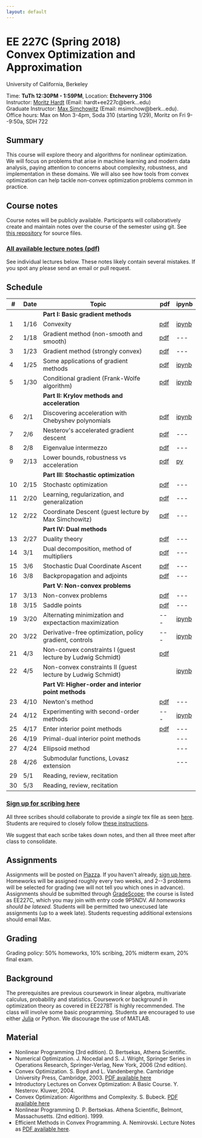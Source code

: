 ```yaml
---
layout: default
---
```


# EE 227C (Spring 2018)<br /> Convex Optimization and Approximation

University of California, Berkeley  

Time: **TuTh 12:30PM - 1:59PM**, Location: **Etcheverry 3106**  
Instructor: [Moritz Hardt](http://mrtz.org) (Email: hardt+ee227c@berk...edu)   
Graduate Instructor: [Max Simchowitz](https://people.eecs.berkeley.edu/~msimchow/index.html) (Email: msimchow@berk...edu).  
Office hours: Max on Mon 3-4pm, Soda 310 (starting 1/29), Moritz on Fri 9--9:50a, SDH 722 

## Summary

This course will explore theory and algorithms for nonlinear optimization. We
will focus on problems that arise in machine learning and modern data analysis,
paying attention to concerns about complexity, robustness, and implementation in
these domains. We will also see how tools from convex optimization can help
tackle non-convex optimization problems common in practice.


## Course notes

Course notes will be publicly available. Participants will
collaboratively create and maintain notes over the course of the semester
using git. See [this
repository](https://github.com/ee227c/ee227c.github.io/tree/master/notes) for
source files. 

### [All available lecture notes (pdf)](notes/ee227c-notes.pdf)

See individual lectures below. These notes likely contain several mistakes. If
you spot any please send an email or pull request.

## Schedule


| # | Date  | Topic  | pdf | ipynb  |
|-|-|-|-|-|
| | | **Part I: Basic gradient methods** | | |
| 1 | 1/16 | Convexity  | [pdf](notes/ee227c-lecture1.pdf) | [ipynb](http://nbviewer.jupyter.org/urls/ee227c.github.io/notes/lecture1.ipynb)
| 2 | 1/18 | Gradient method (non-smooth and smooth) | [pdf](notes/ee227c-lecture2.pdf)  | ---  |
| 3 | 1/23 | Gradient method (strongly convex) | [pdf](notes/ee227c-lecture3.pdf)  | --- |
| 4 | 1/25 | Some applications of gradient methods | [pdf](notes/ee227c-lecture4.pdf)  | [ipynb](code/lecture4.html)  |
| 5 | 1/30 | Conditional gradient (Frank-Wolfe algorithm) | [pdf](notes/ee227c-lecture5.pdf)  | [ipynb](code/lecture5.html)  |
| | | **Part II: Krylov methods and acceleration** | | |
| 6 | 2/1 |  Discovering acceleration with Chebyshev polynomials | [pdf](notes/ee227c-lecture6.pdf)  | [ipynb](code/lecture6.html)  |
| 7 | 2/6 | Nesterov's accelerated gradient descent  | [pdf](notes/ee227c-lecture7.pdf)  | ---  |
| 8 | 2/8 | Eigenvalue intermezzo | [pdf](notes/ee227c-lecture8.pdf)  | ---  |
| 9 | 2/13 | Lower bounds, robustness vs acceleration | [pdf](notes/ee227c-lecture9.pdf)  | [py](code/lecture9.py) |
| | | **Part III: Stochastic optimization** | | |
| 10 | 2/15 | Stochastc optimization | [pdf](notes/ee227c-lecture10.pdf)  | ---  |
| 11 | 2/20 | Learning, regularization, and generalization | [pdf](notes/ee227c-lecture11.pdf)   | ---  |
| 12 | 2/22 | Coordinate Descent (guest lecture by Max Simchowitz) | [pdf](notes/ee227c-lecture12.pdf)  | ---  |
| | | **Part IV: Dual methods** | | |
| 13 | 2/27 | Duality theory  | [pdf](notes/ee227c-lecture13.pdf) | --- |
| 14 | 3/1 | Dual decomposition, method of multipliers | [pdf](notes/ee227c-lecture14.pdf) | ---  |
| 15 | 3/6 | Stochastic Dual Coordinate Ascent | [pdf](notes/ee227c-lecture15.pdf)  | ---  |
| 16 | 3/8 | Backpropagation and adjoints | [pdf](notes/ee227c-lecture16.pdf) | --- |
| | | **Part V: Non-convex problems** | | |
| 17 | 3/13 | Non-convex problems | [pdf](notes/ee227c-lecture17.pdf)  | ---  |
| 18 | 3/15 | Saddle points | [pdf](notes/ee227c-lecture18.pdf)  | --- |
| 19 | 3/20 | Alternating minimization and expectaction maximization | ---  | [ipynb](code/lecture19.html) |
| 20 | 3/22 | Derivative-free optimization, policy gradient, controls | --- | [ipynb](code/lecture20.html) |
| 21 | 4/3  | Non-convex constraints I (guest lecture by Ludwig Schmidt) | [pdf](notes/ee227c-lecture21.pdf) | |
| 22 | 4/5  | Non-convex constraints II (guest lecture by Ludwig Schmidt) | | [ipynb](code/lecture22.html) |
| | | **Part VI: Higher-order and interior point methods** | | |
| 23 | 4/10 | Newton's method | [pdf](notes/ee227c-lecture23.pdf)  | --- |
| 24 | 4/12 | Experimenting with second-order methods | ---  | [ipynb](code/lecture24.html)  |
| 25 | 4/17 | Enter interior point methods | [pdf](notes/ee227c-lecture25.pdf) | ---  |
| 26 | 4/19 | Primal-dual interior point methods |   | --- |
| 27 | 4/24 | Ellipsoid method |   | --- |
| 28 | 4/26 | Submodular functions, Lovasz extension |   | --- |
| 29 | 5/1 | Reading, review, recitation |   |   |
| 30 | 5/3 | Reading, review, recitation |   |   |

### [Sign up for scribing here](https://docs.google.com/spreadsheets/d/1OSW_Yznt80k40Zmf6MVRvz3wT-An0XFbNkEEWNbEjNE/edit?usp=sharing)

All three scribes should collaborate to provide a *single* tex file as seen
[here](https://github.com/ee227c/ee227c.github.io/tree/master/notes).
Students are required to closely follow [these instructions](https://github.com/ee227c/ee227c.github.io/blob/master/notes/instructions.pdf). 

We suggest that each scribe takes down notes, and then all three meet after class to consolidate. 

## Assignments 

Assignments will be posted on
[Piazza](https://piazza.com/berkeley/spring2018/ee227c/home). If you haven't
already, [sign up here](https://piazza.com/berkeley/spring2018/ee227c).
Homeworks will be assigned roughly every two weeks, and 2--3 problems will be selected for grading (we will not tell you which ones in advance). Assignments should be submitted through [GradeScope](https://gradescope.com); the course is listed as EE227C, which you may join with entry code 9P5NDV. *All homeworks should be latexed.* Students will be permitted two unexcused late assignments (up to a week late). Students requesting additional extensions should email Max.

## Grading

Grading policy: 50% homeworks, 10% scribing, 20% midterm exam, 20% final exam. 



## Background

The prerequisites are previous coursework in linear algebra, multivariate
calculus, probability and statistics.  Coursework or background in optimization
theory as covered in EE227BT is highly recommended.  The class will involve some
basic programming.  Students are encouraged to use either
[Julia](https://julialang.org) or Python.  We discourage the use of MATLAB.

## Material

* Nonlinear Programming (3rd edition). D. Bertsekas, Athena Scientific.
* Numerical Optimization. J. Nocedal and S. J. Wright, Springer Series in Operations Research, Springer-Verlag, New York, 2006 (2nd edition).
* Convex Optimization. S. Boyd and L. Vandenberghe. Cambridge University Press,
Cambridge, 2003. [PDF available here](http://www.stanford.edu/~boyd/cvxbook/)
* Introductory Lectures on Convex Optimization: A Basic Course. Y. Nesterov. Kluwer, 2004.
* Convex Optimization: Algorithms and Complexity. S. Bubeck. [PDF available here](https://arxiv.org/abs/1405.4980)
* Nonlinear Programming D. P. Bertsekas. Athena Scientific, Belmont, Massachusetts. (2nd edition). 1999. 
* Efficient Methods in Convex Programming. A. Nemirovski. Lecture Notes as
[PDF available here](http://www2.isye.gatech.edu/~nemirovs/Lect_EMCO.pdf).

